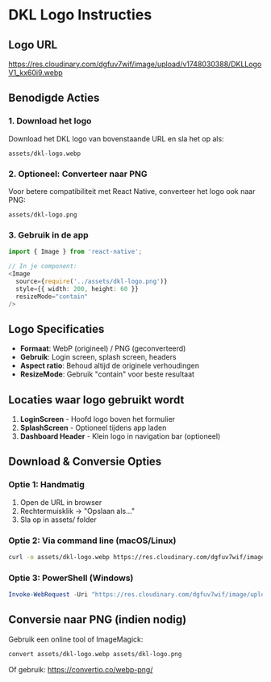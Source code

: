 # DKL Logo Instructies

## Logo URL
https://res.cloudinary.com/dgfuv7wif/image/upload/v1748030388/DKLLogoV1_kx60i9.webp

## Benodigde Acties

### 1. Download het logo
Download het DKL logo van bovenstaande URL en sla het op als:
```
assets/dkl-logo.webp
```

### 2. Optioneel: Converteer naar PNG
Voor betere compatibiliteit met React Native, converteer het logo ook naar PNG:
```
assets/dkl-logo.png
```

### 3. Gebruik in de app

```typescript
import { Image } from 'react-native';

// In je component:
<Image
  source={require('../assets/dkl-logo.png')}
  style={{ width: 200, height: 60 }}
  resizeMode="contain"
/>
```

## Logo Specificaties

- **Formaat**: WebP (origineel) / PNG (geconverteerd)
- **Gebruik**: Login screen, splash screen, headers
- **Aspect ratio**: Behoud altijd de originele verhoudingen
- **ResizeMode**: Gebruik "contain" voor beste resultaat

## Locaties waar logo gebruikt wordt

1. **LoginScreen** - Hoofd logo boven het formulier
2. **SplashScreen** - Optioneel tijdens app laden
3. **Dashboard Header** - Klein logo in navigation bar (optioneel)

## Download & Conversie Opties

### Optie 1: Handmatig
1. Open de URL in browser
2. Rechtermuisklik → "Opslaan als..."
3. Sla op in assets/ folder

### Optie 2: Via command line (macOS/Linux)
```bash
curl -o assets/dkl-logo.webp https://res.cloudinary.com/dgfuv7wif/image/upload/v1748030388/DKLLogoV1_kx60i9.webp
```

### Optie 3: PowerShell (Windows)
```powershell
Invoke-WebRequest -Uri "https://res.cloudinary.com/dgfuv7wif/image/upload/v1748030388/DKLLogoV1_kx60i9.webp" -OutFile "assets/dkl-logo.webp"
```

## Conversie naar PNG (indien nodig)

Gebruik een online tool of ImageMagick:
```bash
convert assets/dkl-logo.webp assets/dkl-logo.png
```

Of gebruik: https://convertio.co/webp-png/